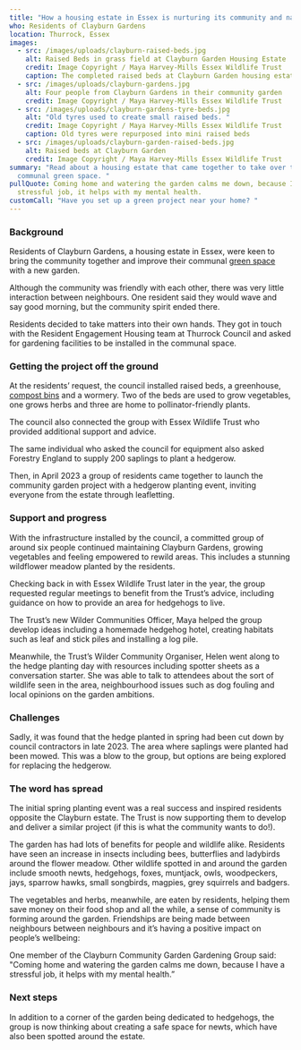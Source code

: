 ```yaml
---
title: "How a housing estate in Essex is nurturing its community and nature  "
who: Residents of Clayburn Gardens
location: Thurrock, Essex
images:
  - src: /images/uploads/clayburn-raised-beds.jpg
    alt: Raised Beds in grass field at Clayburn Garden Housing Estate
    credit: Image Copyright / Maya Harvey-Mills Essex Wildlife Trust
    caption: The completed raised beds at Clayburn Garden housing estate
  - src: /images/uploads/clayburn-gardens.jpg
    alt: Four people from Clayburn Gardens in their community garden
    credit: Image Copyright / Maya Harvey-Mills Essex Wildlife Trust
  - src: /images/uploads/clayburn-gardens-tyre-beds.jpg
    alt: "Old tyres used to create small raised beds. "
    credit: Image Copyright / Maya Harvey-Mills Essex Wildlife Trust
    caption: Old tyres were repurposed into mini raised beds
  - src: /images/uploads/clayburn-garden-raised-beds.jpg
    alt: Raised beds at Clayburn Garden
    credit: Image Copyright / Maya Harvey-Mills Essex Wildlife Trust
summary: "Read about a housing estate that came together to take over their
  communal green space. "
pullQuote: Coming home and watering the garden calms me down, because I have a
  stressful job, it helps with my mental health.
customCall: "Have you set up a green project near your home? "
---
```

### Background 

Residents of Clayburn Gardens, a housing estate in Essex, were keen to bring the community together and improve their communal [green space](https://nextdoornaturehub.org.uk/guides/taking-over-green-space-in-your-area) with a new garden.  

Although the community was friendly with each other, there was very little interaction between neighbours. One resident said they would wave and say good morning, but the community spirit ended there.  

Residents decided to take matters into their own hands. They got in touch with the Resident Engagement Housing team at Thurrock Council and asked for gardening facilities to be installed in the communal space.   

### Getting the project off the ground 

At the residents’ request, the council installed raised beds, a greenhouse, [compost bins](https://nextdoornaturehub.org.uk/guides/how-to-make-your-own-compost) and a wormery. Two of the beds are used to grow vegetables, one grows herbs and three are home to pollinator-friendly plants.  

The council also connected the group with Essex Wildlife Trust who provided additional support and advice. 

The same individual who asked the council for equipment also asked Forestry England to supply 200 saplings to plant a hedgerow.  

Then, in April 2023 a group of residents came together to launch the community garden project with a hedgerow planting event, inviting everyone from the estate through leafletting.  

### Support and progress 

With the infrastructure installed by the council, a committed group of around six people continued maintaining Clayburn Gardens, growing vegetables and feeling empowered to rewild areas. This includes a stunning wildflower meadow planted by the residents.  

Checking back in with Essex Wildlife Trust later in the year, the group requested regular meetings to benefit from the Trust’s advice, including guidance on how to provide an area for hedgehogs to live.  

The Trust’s new Wilder Communities Officer, Maya helped the group develop ideas including a homemade hedgehog hotel, creating habitats such as leaf and stick piles and installing a log pile. 

Meanwhile, the Trust’s Wilder Community Organiser, Helen went along to the hedge planting day with resources including spotter sheets as a conversation starter. She was able to talk to attendees about the sort of wildlife seen in the area, neighbourhood issues such as dog fouling and local opinions on the garden ambitions. 

### Challenges 

Sadly, it was found that the hedge planted in spring had been cut down by council contractors in late 2023. The area where saplings were planted had been mowed. This was a blow to the group, but options are being explored for replacing the hedgerow. 

### The word has spread 

The initial spring planting event was a real success and inspired residents opposite the Clayburn estate. The Trust is now supporting them to develop and deliver a similar project (if this is what the community wants to do!). 

The garden has had lots of benefits for people and wildlife alike. Residents have seen an increase in insects including bees, butterflies and ladybirds around the flower meadow. Other wildlife spotted in and around the garden include smooth newts, hedgehogs, foxes, muntjack, owls, woodpeckers, jays, sparrow hawks, small songbirds, magpies, grey squirrels and badgers. 

The vegetables and herbs, meanwhile, are eaten by residents, helping them save money on their food shop and all the while, a sense of community is forming around the garden. Friendships are being made between neighbours between neighbours and it’s having a positive impact on people’s wellbeing: 

One member of the Clayburn Community Garden Gardening Group said: "Coming home and watering the garden calms me down, because I have a stressful job, it helps with my mental health.”   

### Next steps 

In addition to a corner of the garden being dedicated to hedgehogs, the group is now thinking about creating a safe space for newts, which have also been spotted around the estate.
